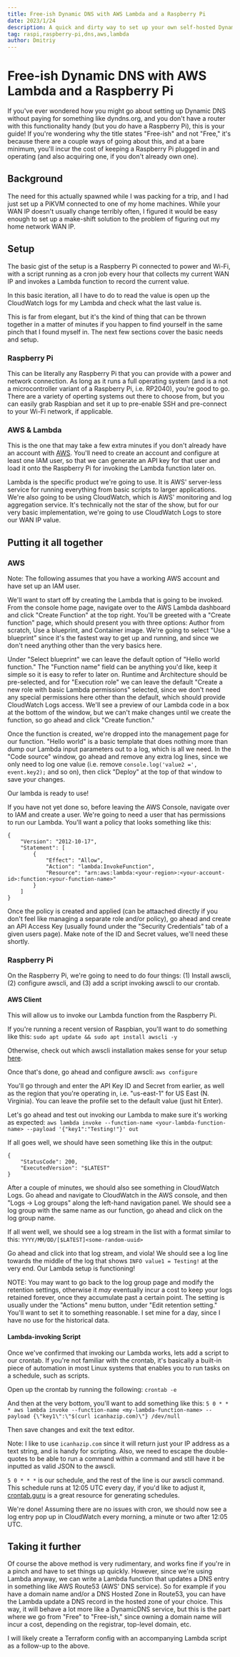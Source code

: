 ```yaml
---
title: Free-ish Dynamic DNS with AWS Lambda and a Raspberry Pi
date: 2023/1/24
description: A quick and dirty way to set up your own self-hosted Dynamic DNS service.
tag: raspi,raspberry-pi,dns,aws,lambda
author: Dmitriy
---
```


# Free-ish Dynamic DNS with AWS Lambda and a Raspberry Pi

If you've ever wondered how you might go about setting up Dynamic DNS without paying for something like dyndns.org, and you don't have a router with this functionality handy (but you *do* have a Raspberry Pi), this is your guide! If you're wondering why the title states "Free-ish" and not "Free," it's because there are a couple ways of going about this, and at a bare minimum, you'll incur the cost of keeping a Raspberry Pi plugged in and operating (and also acquiring one, if you don't already own one).

## Background

The need for this actually spawned while I was packing for a trip, and I had just set up a PiKVM connected to one of my home machines. While your WAN IP doesn't usually change terribly often, I figured it would be easy enough to set up a make-shift solution to the problem of figuring out my home network WAN IP.

## Setup

The basic gist of the setup is a Raspberry Pi connected to power and Wi-Fi, with a script running as a cron job every hour that collects my current WAN IP and invokes a Lambda function to record the current value.

In this basic iteration, all I have to do to read the value is open up the CloudWatch logs for my Lambda and check what the last value is.

This is far from elegant, but it's the kind of thing that can be thrown together in a matter of minutes if you happen to find yourself in the same pinch that I found myself in. The next few sections cover the basic needs and setup.

### Raspberry Pi

This can be literally any Raspberry Pi that you can provide with a power and network connection. As long as it runs a full operating system (and is a not a microcontroller variant of a Raspberry Pi, i.e. RP2040), you're good to go. There are a variety of operting systems out there to choose from, but you can easily grab Raspbian and set it up to pre-enable SSH and pre-connect to your Wi-Fi network, if applicable.

### AWS & Lambda

This is the one that may take a few extra minutes if you don't already have an account with [AWS](https://aws.com). You'll need to create an account and configure at least one IAM user, so that we can generate an API key for that user and load it onto the Raspberry Pi for invoking the Lambda function later on.

Lambda is the specific product we're going to use. It is AWS' server-less service for running everything from basic scripts to larger applications. We're also going to be using CloudWatch, which is AWS' monitoring and log aggregation service. It's technically not the star of the show, but for our very basic implementation, we're going to use CloudWatch Logs to store our WAN IP value.

## Putting it all together

### AWS

Note: The following assumes that you have a working AWS account and have set up an IAM user.

We'll want to start off by creating the Lambda that is going to be invoked. From the console home page, navigate over to the AWS Lambda dashboard and click "Create Function" at the top right. You'll be greeted with a "Create function" page, which should present you with three options: Author from scratch, Use a blueprint, and Container image. We're going to select "Use a blueprint" since it's the fastest way to get up and running, and since we don't need anything other than the very basics here.

Under "Select blueprint" we can leave the default option of "Hello world function." The "Function name" field can be anything you'd like, keep it simple so it is easy to refer to later on. Runtime and Architecture should be pre-selected, and for "Execution role" we can leave the default "Create a new role with basic Lambda permissions" selected, since we don't need any special permissions here other than the default, which should provide CloudWatch Logs access. We'll see a preview of our Lambda code in a box at the bottom of the window, but we can't make changes until we create the function, so go ahead and click "Create function."

Once the function is created, we're dropped into the management page for our function. "Hello world" is a basic template that does nothing more than dump our Lambda input parameters out to a log, which is all we need. In the "Code source" window, go ahead and remove any extra log lines, since we only need to log one value (i.e. remove `console.log('value2 =', event.key2);` and so on), then click "Deploy" at the top of that window to save your changes.

Our lambda is ready to use!

If you have not yet done so, before leaving the AWS Console, navigate over to IAM and create a user. We're going to need a user that has permissions to run our Lambda. You'll want a policy that looks something like this:

```
{
    "Version": "2012-10-17",
    "Statement": [
        {
            "Effect": "Allow",
            "Action": "lambda:InvokeFunction",
            "Resource": "arn:aws:lambda:<your-region>:<your-account-id>:function:<your-function-name>"
        }
    ]
}
```

Once the policy is created and applied (can be attaached directly if you don't feel like managing a separate role and/or policy), go ahead and create an API Access Key (usually found under the "Security Credentials" tab of a given users page). Make note of the ID and Secret values, we'll need these shortly.

### Raspberry Pi

On the Raspberry Pi, we're going to need to do four things: (1) Install awscli, (2) configure awscli, and (3) add a script invoking awscli to our crontab. 

#### AWS Client
This will allow us to invoke our Lambda function from the Raspberry Pi.

If you're running a recent version of Raspbian, you'll want to do something like this:
`sudo apt update && sudo apt install awscli -y`

Otherwise, check out which awscli installation makes sense for your setup [here](https://docs.aws.amazon.com/cli/latest/userguide/getting-started-install.html).

Once that's done, go ahead and configure awscli:
`aws configure`

You'll go through and enter the API Key ID and Secret from earlier, as well as the region that you're operating in, i.e. "us-east-1" for US East (N. Virginia). You can leave the profile set to the default value (just hit Enter).

Let's go ahead and test out invoking our Lambda to make sure it's working as expected:
`aws lambda invoke --function-name <your-lambda-function-name> --payload '{"key1":"Testing!"}' out`

If all goes well, we should have seen something like this in the output:
```
{
    "StatusCode": 200,
    "ExecutedVersion": "$LATEST"
}
```

After a couple of minutes, we should also see something in CloudWatch Logs. Go ahead and navigate to CloudWatch in the AWS console, and then "Logs -> Log groups" along the left-hand navigation panel. We should see a log group with the same name as our function, go ahead and click on the log group name.

If all went well, we should see a log stream in the list with a format similar to this:
`YYYY/MM/DD/[$LATEST]<some-random-uuid>`

Go ahead and click into that log stream, and viola! We should see a log line towards the middle of the log that shows `INFO value1 = Testing!` at the very end. Our Lambda setup is functioning!

NOTE: You may want to go back to the log group page and modify the retention settings, otherwise it *may* eventually incur a cost to keep your logs retained forever, once they accumulate past a certain point. The setting is usually under the "Actions" menu button, under "Edit retention setting." You'll want to set it to something reasonable. I set mine for a day, since I have no use for the historical data.

#### Lambda-invoking Script
Once we've confirmed that invoking our Lambda works, lets add a script to our crontab. If you're not familiar with the crontab, it's basically a built-in piece of automation in most Linux systems that enables you to run tasks on a schedule, such as scripts.

Open up the crontab by running the following:
`crontab -e`

And then at the very bottom, you'll want to add something like this:
`5 0 * * * aws lambda invoke --function-name <my-lambda-function-name> --payload {\"key1\":\"$(curl icanhazip.com)\"} /dev/null`

Then save changes and exit the text editor.

Note: I like to use `icanhazip.com` since it will return just your IP address as a text string, and is handy for scripting. Also, we need to escape the double-quotes to be able to run a command within a command and still have it be inputted as valid JSON to the awscli.

`5 0 * * *` is our schedule, and the rest of the line is our awscli command. This schedule runs at 12:05 UTC every day, if you'd like to adjust it, [crontab.guru](https://crontab.guru) is a great resource for generating schedules.

We're done! Assuming there are no issues with cron, we should now see a log entry pop up in CloudWatch every morning, a minute or two after 12:05 UTC.

## Taking it further

Of course the above method is very rudimentary, and works fine if you're in a pinch and have to set things up quickly. However, since we're using Lambda anyway, we can write a Lambda function that updates a DNS entry in something like AWS Route53 (AWS' DNS service). So for example if you have a domain name and/or a DNS Hosted Zone in Route53, you can have the Lambda update a DNS record in the hosted zone of your choice. This way, it will behave a lot more like a DynamicDNS service, but this is the part where we go from "Free" to "Free-ish," since owning a domain name will incur a cost, depending on the registrar, top-level domain, etc.

I will likely create a Terraform config with an accompanying Lambda script as a follow-up to the above.
